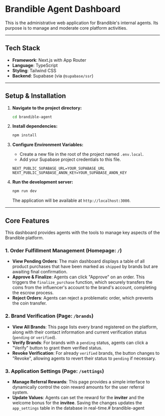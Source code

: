 # Brandible Agent Dashboard

This is the administrative web application for Brandible's internal agents. Its purpose is to manage and moderate core platform activities.

---

## Tech Stack

- **Framework**: Next.js with App Router
- **Language**: TypeScript
- **Styling**: Tailwind CSS
- **Backend**: Supabase (via `@supabase/ssr`)

---

## Setup & Installation

1.  **Navigate to the project directory:**
    ```bash
    cd brandible-agent
    ```

2.  **Install dependencies:**
    ```bash
    npm install
    ```

3.  **Configure Environment Variables:**
    - Create a new file in the root of the project named `.env.local`.
    - Add your Supabase project credentials to this file.

    ```.env.local
    NEXT_PUBLIC_SUPABASE_URL=YOUR_SUPABASE_URL
    NEXT_PUBLIC_SUPABASE_ANON_KEY=YOUR_SUPABASE_ANON_KEY
    ```

4.  **Run the development server:**
    ```bash
    npm run dev
    ```
    The application will be available at `http://localhost:3000`.

---

## Core Features

This dashboard provides agents with the tools to manage key aspects of the Brandible platform.

### 1. Order Fulfillment Management (Homepage: `/`)

- **View Pending Orders**: The main dashboard displays a table of all product purchases that have been marked as `shipped` by brands but are awaiting final confirmation.
- **Approve & Finalize**: Agents can click "Approve" on an order. This triggers the `finalize_purchase` function, which securely transfers the coins from the influencer's account to the brand's account, completing the escrow process.
- **Reject Orders**: Agents can reject a problematic order, which prevents the coin transfer.

### 2. Brand Verification (Page: `/brands`)

- **View All Brands**: This page lists every brand registered on the platform, along with their contact information and current verification status (`pending` or `verified`).
- **Verify Brands**: For brands with a `pending` status, agents can click a "Verify" button to grant them verified status.
- **Revoke Verification**: For already `verified` brands, the button changes to "Revoke", allowing agents to revert their status to `pending` if necessary.

### 3. Application Settings (Page: `/settings`)

- **Manage Referral Rewards**: This page provides a simple interface to dynamically control the coin reward amounts for the user referral system.
- **Update Values**: Agents can set the reward for the **inviter** and the welcome bonus for the **invitee**. Saving the changes updates the `app_settings` table in the database in real-time.#   b r a n d i b l e - a g e n t  
 